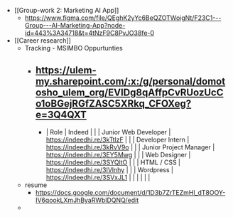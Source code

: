 - [[Group-work 2: Marketing AI App]]
	- https://www.figma.com/file/QEghK2yYc6BeQZOTWoigNt/F23C1---Group---AI-Marketing-App?node-id=443%3A34718&t=4tNzF9C8PvJO38fe-0
- [[Career research]]
	- Tracking - MSIMBO Oppurtunties
		- https://ulem-my.sharepoint.com/:x:/g/personal/domotosho_ulem_org/EVIDg8qAffpCvRUozUcCo1oBGejRGfZASC5XRkq_CFOXeg?e=3Q4QXT
			-
			- | Role | Indeed |  |
			  | Junior Web Developer | https://indeedhi.re/3kTtlzF |  |
			  | Developer Intern | https://indeedhi.re/3kRvV9o |  |
			  | Junior Project Manager | https://indeedhi.re/3EY5Mwg |  |
			  | Web Designer | https://indeedhi.re/3SYQltO |  |
			  | HTML / CSS | https://indeedhi.re/3IVlnhy |  |
			  | Wordpress | https://indeedhi.re/3SVxJL1 |  |
			  |  |  |  |
	- resume
		- https://docs.google.com/document/d/1D3b7ZrTEZmHl_dT8OOY-IV6qookLXmJhByaRWblDQNQ/edit
	-